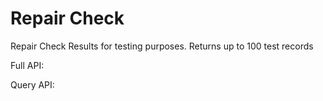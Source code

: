 # Repair Check
Repair Check Results for testing purposes.
Returns up to 100 test records

Full API: 

Query API: 
